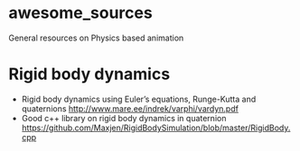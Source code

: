 # awesome_sources
General resources on Physics based animation

# Rigid body dynamics
  - Rigid body dynamics using Euler’s equations, Runge-Kutta and quaternions http://www.mare.ee/indrek/varphi/vardyn.pdf
  - Good c++ library on rigid body dynamics in quaternion https://github.com/Maxjen/RigidBodySimulation/blob/master/RigidBody.cpp
